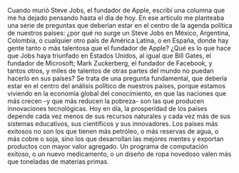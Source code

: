 Cuando murió Steve Jobs, el fundador de Apple, escribí una columna que me ha dejado pensando hasta el día de hoy. En ese artículo me planteaba una serie de preguntas que deberían estar en el centro de la agenda política de nuestros países: ¿por qué no surge un Steve Jobs en México, Argentina, Colombia, o cualquier otro país de América Latina, o en España, donde hay gente tanto o más talentosa que el fundador de Apple? 
¿Qué es lo que hace que Jobs haya triunfado en Estados Unidos, al igual que Bill Gates, el fundador de Microsoft; Mark Zuckerberg, el fundador de Facebook, y tantos otros, y miles de talentos de otras partes del mundo no puedan hacerlo en sus países? 
Se trata de una pregunta fundamental, que debería estar en el centro del análisis político de nuestros países, porque estamos viviendo en la economía global del conocimiento, en que las naciones que más crecen -y que más reducen la pobreza- son las que producen innovaciones tecnológicas. 
Hoy en día, la prosperidad de los países depende cada vez menos de sus recursos naturales y cada vez más de sus sistemas educativos, sus científicos y sus innovadores. Los países más exitosos no son los que tienen más petróleo, o más reservas de agua, o más cobre o soja, sino los que desarrollan las mejores mentes y exportan productos con mayor valor agregado. 
Un programa de computación exitoso, o un nuevo medicamento, o un diseño de ropa novedoso valen más que toneladas de materias primas. 
